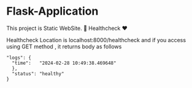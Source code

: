# Flask-Application 

This project is Static WebSite. 🦄
Healthcheck ❤️

Healthcheck Location is localhost:8000/healthcheck and if you access using GET method , it returns body as follows 
```
"logs": {	
  "time":	"2024-02-28 10:49:38.469648"
  },
  "status":	"healthy"
}
```
